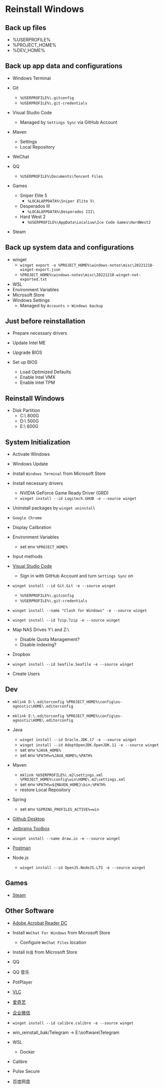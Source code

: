 # Reinstall Windows

## Back up files

- %USERPROFILE%
- %PROJECT_HOME%
- %DEV_HOME%

## Back up app data and configurations

- Windows Terminal
- Git
  - `%USERPROFILE%\.gitconfig`
  - `%USERPROFILE%\.git-credentials`
- Visual Studio Code
  - Managed by `Settings Sync` via GitHub Account
- Maven
  - Settings
  - Local Repository
- WeChat
- QQ
  - `%USERPROFILE%\Documents\Tencent Files`

- Games
  - Sniper Elite 5
    - `%LOCALAPPDATA%\Sniper Elite 5\`
  - Desperados III
    - `%LOCALAPPDATA%\Desperados III\`
  - Hard West 2
    - `%USERPROFILE%\AppData\LocalLow\Ice Code Games\HardWest2`
- Steam

## Back up system data and configurations

- winget
  - `winget export -o %PROJECT_HOME%\windows-notes\misc\20221218-winget-export.json`
  - `%PROJECT_HOME%\windows-notes\misc\20221218-winget-not-exported.txt`
- WSL
- Environment Variables
- Microsoft Store
- Windows Settings
  - Managed by `Accounts > Windows backup`

## Just before reinstallation

- Prepare necessary drivers

- Update Intel ME
- Upgrade BIOS
- Set up BIOS
  - Load Optimized Defaults
  - Enable Intel VMX
  - Enable Intel TPM

## Reinstall Windows

- Disk Partition
  - C:\ 800G
  - D:\ 500G
  - E:\ 600G

## System Initialization

- Activate Windows
- Windows Update

- Install `Windows Terminal` from Microsoft Store

- Install necessary drivers
  - NVIDIA GeForce Game Ready Driver (GRD)
  - `winget install --id Logitech.GHUB -e --source winget`

- Uninstall packages by `winget uninstall`

- `Google Chrome`

- Display Calibration

- Environment Variables
  - set env `%PROJECT_HOME%`

- Input methods

- [Visual Studio Code](https://code.visualstudio.com/download)
  - Sign in with GitHub Account and turn `Settings Sync` on

- `winget install --id Git.Git -e --source winget`
  - `%USERPROFILE%\.gitconfig`
  - `%USERPROFILE%\.git-credentials`

- `winget install --name "Clash for Windows" -e --source winget`

- `winget install --id 7zip.7zip -e --source winget`

- Map NAS Drives Y:\ and Z:\
  - Disable Quota Management?
  - Disable indexing?

- Dropbox
- `winget install --id Seafile.Seafile -e --source winget`

- Create Users

## Dev

- `mklink D:\.editorconfig %PROJECT_HOME%\config\os-agnostic\HOME\.editorconfig`
- `mklink E:\.editorconfig %PROJECT_HOME%\config\os-agnostic\HOME\.editorconfig`

- Java
  - `winget install --id Oracle.JDK.17 -e --source winget`
  - `winget install --id AdoptOpenJDK.OpenJDK.11 -e --source winget`
  - set env `%JAVA_HOME%`
  - set env `%PATH%=%JAVA_HOME%;%PATH%`

- Maven
  - `mklink %USERPROFILE%\.m2\settings.xml %PROJECT_HOME%\config\win\HOME\.m2\settings.xml`
  - set env `%PATH%=${MAVEN_HOME}\bin;%PATH%`
  - restore Local Repository

- Spring
  - set env `%SPRING_PROFILES_ACTIVE%=win`

- [Github Desktop](https://desktop.github.com/)
- [Jetbrains Toolbox](https://www.jetbrains.com/toolbox-app/)
- `winget install --name draw.io -e --source winget`
- [Postman](https://www.postman.com/downloads/)

- Node.js
  - `winget install --id OpenJS.NodeJS.LTS -e --source winget`

## Games

- [Steam](https://store.steampowered.com/about/)

## Other Software

- [Adobe Acrobat Reader DC](https://get.adobe.com/reader/)

- Install `WeChat For Windows` from Microsoft Store
  - Configure `WeChat Files` location

- Install `抖音` from Microsoft Store
- QQ
- QQ 音乐
- PotPlayer
- [VLC](https://www.videolan.org/vlc/)
- [爱奇艺](https://www.iqiyi.com/)

- [企业微信](https://work.weixin.qq.com/#indexDownload)

- `winget install --id calibre.calibre -e --source winget`

- win_reinstall_bak/Telegram -> E:\software\Telegram

- WSL
  - Docker
- Calibre
- Pulse Secure
- 百度网盘
